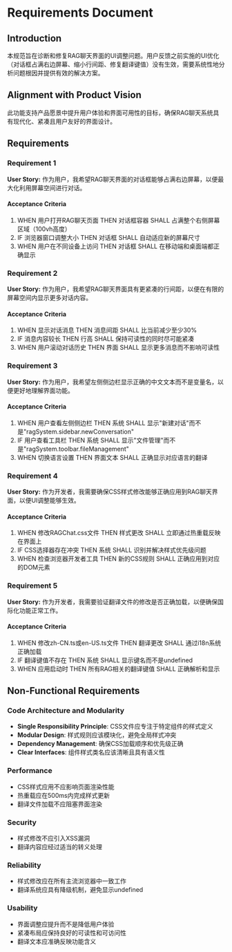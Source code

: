 # Requirements Document

## Introduction

本规范旨在诊断和修复RAG聊天界面的UI调整问题。用户反馈之前实施的UI优化（对话框占满右边屏幕、缩小行间距、修复翻译键值）没有生效，需要系统性地分析问题根因并提供有效的解决方案。

## Alignment with Product Vision

此功能支持产品愿景中提升用户体验和界面可用性的目标，确保RAG聊天系统具有现代化、紧凑且用户友好的界面设计。

## Requirements

### Requirement 1

**User Story:** 作为用户，我希望RAG聊天界面的对话框能够占满右边屏幕，以便最大化利用屏幕空间进行对话。

#### Acceptance Criteria

1. WHEN 用户打开RAG聊天页面 THEN 对话框容器 SHALL 占满整个右侧屏幕区域（100vh高度）
2. IF 浏览器窗口调整大小 THEN 对话框 SHALL 自动适应新的屏幕尺寸
3. WHEN 用户在不同设备上访问 THEN 对话框 SHALL 在移动端和桌面端都正确显示

### Requirement 2

**User Story:** 作为用户，我希望RAG聊天界面具有更紧凑的行间距，以便在有限的屏幕空间内显示更多对话内容。

#### Acceptance Criteria

1. WHEN 显示对话消息 THEN 消息间距 SHALL 比当前减少至少30%
2. IF 消息内容较长 THEN 行高 SHALL 保持可读性的同时尽可能紧凑
3. WHEN 用户滚动对话历史 THEN 界面 SHALL 显示更多消息而不影响可读性

### Requirement 3

**User Story:** 作为用户，我希望左侧侧边栏显示正确的中文文本而不是变量名，以便更好地理解界面功能。

#### Acceptance Criteria

1. WHEN 用户查看左侧侧边栏 THEN 系统 SHALL 显示"新建对话"而不是"ragSystem.sidebar.newConversation"
2. IF 用户查看工具栏 THEN 系统 SHALL 显示"文件管理"而不是"ragSystem.toolbar.fileManagement"
3. WHEN 切换语言设置 THEN 界面文本 SHALL 正确显示对应语言的翻译

### Requirement 4

**User Story:** 作为开发者，我需要确保CSS样式修改能够正确应用到RAG聊天界面，以便UI调整能够生效。

#### Acceptance Criteria

1. WHEN 修改RAGChat.css文件 THEN 样式更改 SHALL 立即通过热重载反映在界面上
2. IF CSS选择器存在冲突 THEN 系统 SHALL 识别并解决样式优先级问题
3. WHEN 检查浏览器开发者工具 THEN 新的CSS规则 SHALL 正确应用到对应的DOM元素

### Requirement 5

**User Story:** 作为开发者，我需要验证翻译文件的修改是否正确加载，以便确保国际化功能正常工作。

#### Acceptance Criteria

1. WHEN 修改zh-CN.ts或en-US.ts文件 THEN 翻译更改 SHALL 通过i18n系统正确加载
2. IF 翻译键值不存在 THEN 系统 SHALL 显示键名而不是undefined
3. WHEN 应用启动时 THEN 所有RAG相关的翻译键值 SHALL 正确解析和显示

## Non-Functional Requirements

### Code Architecture and Modularity
- **Single Responsibility Principle**: CSS文件应专注于特定组件的样式定义
- **Modular Design**: 样式规则应该模块化，避免全局样式冲突
- **Dependency Management**: 确保CSS加载顺序和优先级正确
- **Clear Interfaces**: 组件样式类名应该清晰且具有语义性

### Performance
- CSS样式应用不应影响页面渲染性能
- 热重载应在500ms内完成样式更新
- 翻译文件加载不应阻塞界面渲染

### Security
- 样式修改不应引入XSS漏洞
- 翻译内容应经过适当的转义处理

### Reliability
- 样式修改应在所有主流浏览器中一致工作
- 翻译系统应具有降级机制，避免显示undefined

### Usability
- 界面调整应提升而不是降低用户体验
- 紧凑布局应保持良好的可读性和可访问性
- 翻译文本应准确反映功能含义